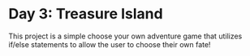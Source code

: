 # Day 3: Treasure Island

This project is a simple choose your own adventure game that utilizes
if/else statements to allow the user to choose their own fate!
